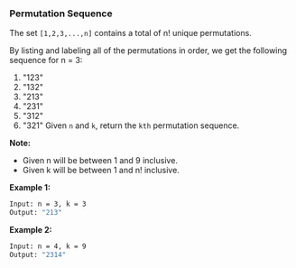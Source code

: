 ### Permutation Sequence

The set `[1,2,3,...,n]` contains a total of n! unique permutations.

By listing and labeling all of the permutations in order, we get the following sequence for n = 3:

1. "123"
2. "132"
3. "213"
4. "231"
5. "312"
6. "321"
Given `n` and `k`, return the `kth` permutation sequence.

**Note:**

- Given n will be between 1 and 9 inclusive.
- Given k will be between 1 and n! inclusive.

**Example 1:**

```bash
Input: n = 3, k = 3
Output: "213"
```

**Example 2:**

```bash
Input: n = 4, k = 9
Output: "2314"
```